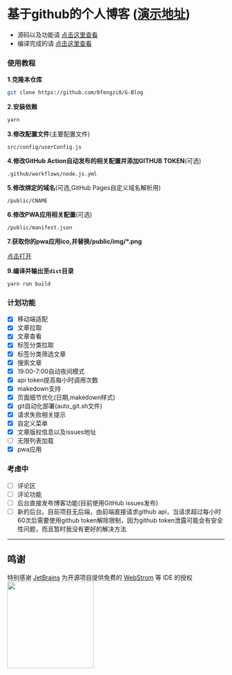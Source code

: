 # 基于github的个人博客 ([演示地址](https://blog.5ixf.cc))

- 源码以及功能请 [点击这里查看](https://github.com/0fengzi0/G-Blog)
- 编译完成的请 [点击这里查看](https://github.com/0fengzi0/Blog)

### 使用教程

**1.克隆本仓库**

``` bash
git clone https://github.com/0fengzi0/G-Blog
```

**2.安装依赖**

``` bash
yarn
```

**3.修改配置文件**(主要配置文件)

```src/config/userConfig.js```

**4.修改GitHub Action自动发布的相关配置并添加GITHUB TOKEN**(可选)

```.github/workflows/node.js.yml```

**5.修改绑定的域名**(可选,GitHub Pages自定义域名解析用)

```/public/CNAME```

**6.修改PWA应用相关配置**(可选)

```/public/manifest.json```

**7.获取你的pwa应用ico,并替换/public/img/\*.png**

[点击打开](https://www.pwabuilder.com/imageGenerator)

**9.编译并输出至```dist```目录**

```
yarn run build
```

### 计划功能

- [x] 移动端适配
- [x] 文章拉取
- [x] 文章查看
- [x] 标签分类拉取
- [x] 标签分类筛选文章
- [x] 搜索文章
- [x] 19:00-7:00自动夜间模式
- [x] api token提高每小时调用次数
- [x] makedown支持
- [x] 页面细节优化(日期,makedown样式)
- [x] git自动化部署(auto_git.sh文件)
- [x] 请求失败相关提示
- [x] 自定义菜单
- [x] 文章版权信息以及issues地址
- [ ] 无限列表加载
- [x] pwa应用

### 考虑中

- [ ] 评论区
- [ ] 评论功能
- [ ] 后台直接发布博客功能(目前使用GitHub issues发布)
- [ ] 新的后台。目前项目无后端，由前端直接请求github api，当请求超过每小时60次后需要使用github token解除限制，因为github token泄露可能会有安全性问题，而且暂时我没有更好的解决方法

--------------

## 鸣谢

特别感谢 [JetBrains](https://www.jetbrains.com/?from=VOCALTTS)
为开源项目提供免费的 [WebStrom](https://www.jetbrains.com/?from=VOCALTTS) 等 IDE 的授权  
[<img src="https://s1.ax1x.com/2020/08/13/az4yMF.png" width="200"/>](https://www.jetbrains.com/?from=VOCALTTS)
